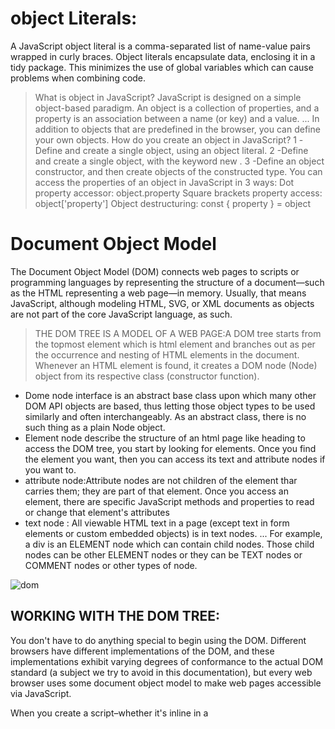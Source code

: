 # object Literals: 
A JavaScript object literal is a comma-separated list of name-value pairs wrapped in curly braces. Object literals encapsulate data, enclosing it in a tidy package. This minimizes the use of global variables which can cause problems when combining code.
> What is object in JavaScript?
JavaScript is designed on a simple object-based paradigm. An object is a collection of properties, and a property is an association between a name (or key) and a value. ... In addition to objects that are predefined in the browser, you can define your own objects.
> How do you create an object in JavaScript?
1 -Define and create a single object, using an object literal.
2 -Define and create a single object, with the keyword new .
3 -Define an object constructor, and then create objects of the constructed type.
> You can access the properties of an object in JavaScript in 3 ways:
Dot property accessor: object.property
Square brackets property access: object['property']
Object destructuring: const { property } = object

# Document Object Model
The Document Object Model (DOM) connects web pages to scripts or programming languages by representing the structure of a document—such as the HTML representing a web page—in memory. Usually, that means JavaScript, although modeling HTML, SVG, or XML documents as objects are not part of the core JavaScript language, as such.
> THE DOM TREE IS A MODEL OF A WEB PAGE:A DOM tree starts from the topmost element which is html element and branches out as per the occurrence and nesting of HTML elements in the document. Whenever an HTML element is found, it creates a DOM node (Node) object from its respective class (constructor function).
-  Dome node  interface is an abstract base class upon which many other DOM API objects are based, thus letting those object types to be used similarly and often interchangeably. As an abstract class, there is no such thing as a plain Node object.
-   Element node describe the structure of an html page like heading to access the DOM tree, you start by looking for 
elements. Once you find the element you want, then you can access its text and attribute nodes if you 
want to.
- attribute node:Attribute nodes are not children of the element thar carries them; they are part of that element. Once 
you access an element, there are specific JavaScript methods and properties to read or change that element's attributes
- text node : All viewable HTML text in a page (except text in form elements or custom embedded objects) is in text nodes. ... For example, a div is an ELEMENT node which can contain child nodes. Those child nodes can be other ELEMENT nodes or they can be TEXT nodes or COMMENT nodes or other types of node.

![dom](https://curriculum-content.s3.amazonaws.com/fewpjs/fewpjs-the-dom-tree/Image_6_DomTree.png)
## WORKING WITH THE DOM TREE:
You don't have to do anything special to begin using the DOM. Different browsers have different implementations of the DOM, and these implementations exhibit varying degrees of conformance to the actual DOM standard (a subject we try to avoid in this documentation), but every web browser uses some document object model to make web pages accessible via JavaScript.

When you create a script–whether it's inline in a <script> element or included in the web page by means of a script loading instruction–you can immediately begin using the API for the document or window elements to manipulate the document itself or to get at the children of that document, which are the various elements in the web page. Your DOM programming may be something as simple as the following, which displays an alert message by using the alert() function from the window object, or it may use more sophisticated DOM methods to actually create new content, as in the longer example below.
1 -you can select dom element by id: The id selector uses the id attribute of an HTML element to select a specific element. The id of an element is unique within a page, so the id selector is used to select one unique element! To select an element with a specific id, write a hash (#) character, followed by the id of the element.
2 - select dom element by class: The getElementsByClassName method of Document interface returns an array-like object of all child elements which have all of the given class name(s). When called on the document object, the complete document is searched, including the root node. You may also call getElementsByClassName() on any element; it will return only elements which are descendants of the specified root element with the given class name(s)
 ### nodelist: 
 NodeList objects are collections of nodes, usually returned by properties such as Node. childNodes and methods such as document. querySelectorAll() . Although NodeList is not an Array , it is possible to iterate over it with forEach() . It can also be converted to a real Array using Array.
 A NodeList is a collection of document nodes. A NodeList and an HTML collection is very much the same thing. Both an HTMLCollection object and a NodeList object is an array-like list (collection) of objects.
  ### DOM interfaces: 
 This guide is about the objects and the actual things you can use to manipulate the DOM hierarchy. There are many points where understanding how these work can be confusing. For example, the object representing the HTML form element gets its name property from the HTMLFormElement interface but its className property from the HTMLElement interface. In both cases, the property you want is in that form object.

But the relationship between objects and the interfaces that they implement in the DOM can be confusing, and so this section attempts to say a little something about the actual interfaces in the DOM specification and how they are made available.

> Interfaces and Objects
Many objects borrow from several different interfaces. The table object, for example, implements a specialized HTMLTableElement interface, which includes such methods as createCaption and insertRow. But since it's also an HTML element, table implements the Element interface described in the DOM Element Reference chapter. And finally, since an HTML element is also, as far as the DOM is concerned, a node in the tree of nodes that make up the object model for an HTML or XML page, the table object also implements the more basic Node interface, from which Element derives.

When you get a reference to a table object, as in the following example, you routinely use all three of these interfaces interchangeably on the object, perhaps without knowing it.
> Core Interfaces in the DOM
This section lists some of the most commonly-used interfaces in the DOM. The idea is not to describe what these APIs do here but to give you an idea of the sorts of methods and properties you will see very often as you use the DOM. These common APIs are used in the longer examples in the DOM Examples chapter at the end of this book.

The document and window objects are the objects whose interfaces you generally use most often in DOM programming. In simple terms, the window object represents something like the browser, and the document object is the root of the document itself. Element inherits from the generic Node interface, and together these two interfaces provide many of the methods and properties you use on individual elements. These elements may also have specific interfaces for dealing with the kind of data those elements hold, as in the table object example in the previous section.

![domtree](https://data-flair.training/blogs/wp-content/uploads/sites/2/2019/08/Js-Dom-Tree.png)
## Testing the dom: 
This document provides samples for every interface that you can use in your own web development. In some cases, the samples are complete HTML pages, with the DOM access in a <script> element, the interface (e.g, buttons) necessary to fire up the script in a form, and the HTML elements upon which the DOM operates listed as well. When this is the case, you can cut and paste the example into a new HTML document, save it, and run the example from the browser.

There are some cases, however, when the examples are more concise. To run examples that only demonstrate the basic relationship of the interface to the HTML elements, you may want to set up a test page in which interfaces can be easily accessed from scripts. The following very simple web page provides a <script> element in the header in which you can place functions that test the interface, a few HTML elements with attributes that you can retrieve, set, or otherwise manipulate, and the web user interface necessary to call those functions from the browser.

You can use this test page or create a similar one to test the DOM interfaces you are interested in and see how they work on the browser platform. You can update the contents of the test() function as needed, create more buttons, or add elements as necessary.
